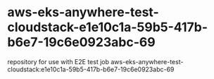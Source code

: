 # aws-eks-anywhere-test-cloudstack-e1e10c1a-59b5-417b-b6e7-19c6e0923abc-69
repository for use with E2E test job aws-eks-anywhere-test-cloudstack:e1e10c1a-59b5-417b-b6e7-19c6e0923abc-69
